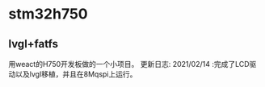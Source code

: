 # stm32h750
## lvgl+fatfs
用weact的H750开发板做的一个小项目。
更新日志:
2021/02/14  :完成了LCD驱动以及lvgl移植，并且在8Mqspi上运行。


